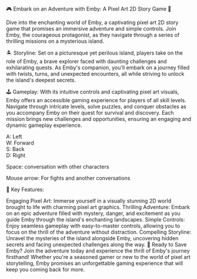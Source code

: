 🎮 Embark on an Adventure with Emby: A Pixel Art 2D Story Game 🌟

Dive into the enchanting world of Emby, a captivating pixel art 2D story game that promises an immersive adventure and simple controls. Join Emby, the courageous protagonist, as they navigate through a series of thrilling missions on a mysterious island.

🏝️ Storyline:
Set on a picturesque yet perilous island, players take on the role of Emby, a brave explorer faced with daunting challenges and exhilarating quests. As Emby's companion, you'll embark on a journey filled with twists, turns, and unexpected encounters, all while striving to unlock the island's deepest secrets.

🕹️ Gameplay:
With its intuitive controls and captivating pixel art visuals, Emby offers an accessible gaming experience for players of all skill levels. Navigate through intricate levels, solve puzzles, and conquer obstacles as you accompany Emby on their quest for survival and discovery. Each mission brings new challenges and opportunities, ensuring an engaging and dynamic gameplay experience.

A: Left <br>
W: Forward <br>
S: Back <br>
D: Right <br>

Space: conversation with other characters

Mouse arrow: For fights and another conversations

🌟 Key Features:

Engaging Pixel Art: Immerse yourself in a visually stunning 2D world brought to life with charming pixel art graphics.
Thrilling Adventure: Embark on an epic adventure filled with mystery, danger, and excitement as you guide Emby through the island's enchanting landscapes.
Simple Controls: Enjoy seamless gameplay with easy-to-master controls, allowing you to focus on the thrill of the adventure without distraction.
Compelling Storyline: Unravel the mysteries of the island alongside Emby, uncovering hidden secrets and facing unexpected challenges along the way.
🎉 Ready to Save Emby?
Join the adventure today and experience the thrill of Emby's journey firsthand! Whether you're a seasoned gamer or new to the world of pixel art storytelling, Emby promises an unforgettable gaming experience that will keep you coming back for more.
